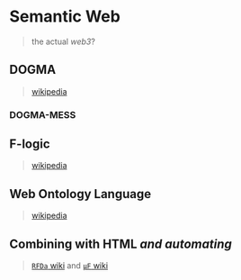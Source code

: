 # Semantic Web
> the actual _web3_?

## DOGMA
> [wikipedia](https://en.wikipedia.org/wiki/DOGMA)

### DOGMA-MESS


## F-logic
> [wikipedia](https://en.wikipedia.org/wiki/F-logic)

## Web Ontology Language
> [wikipedia](https://en.wikipedia.org/wiki/Web_Ontology_Language)

## Combining with HTML _and automating_
> [`RFDa` wiki](https://en.wikipedia.org/wiki/RDFa) and [`µF` wiki](https://en.wikipedia.org/wiki/Microformat)